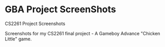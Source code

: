# GBA Project ScreenShots
CS2261 Project Screenshots

Screenshots for my CS2261 final project - A Gameboy Advance "Chicken Little" game.
